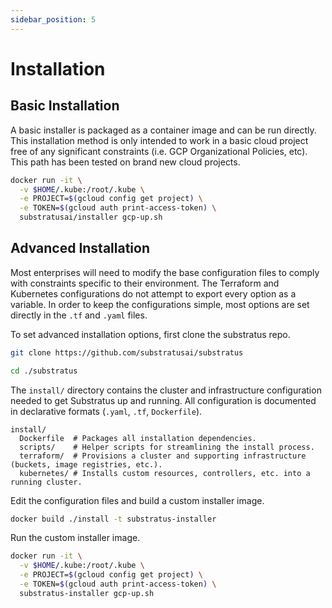 ```yaml
---
sidebar_position: 5
---
```


# Installation

<!-- THE MARKDOWN (.md) FILE IS GENERATED FROM THE NOTEBOOK (.ipynb) FILE -->

## Basic Installation

A basic installer is packaged as a container image and can be run directly. This installation method is only intended to work in a basic cloud project free of any significant constraints (i.e. GCP Organizational Policies, etc). This path has been tested on brand new cloud projects.


```bash
docker run -it \
  -v $HOME/.kube:/root/.kube \
  -e PROJECT=$(gcloud config get project) \
  -e TOKEN=$(gcloud auth print-access-token) \
  substratusai/installer gcp-up.sh
```

## Advanced Installation

Most enterprises will need to modify the base configuration files to comply with constraints specific to their environment. The Terraform and Kubernetes configurations do not attempt to export every option as a variable. In order to keep the configurations simple, most options are set directly in the `.tf` and `.yaml` files.

To set advanced installation options, first clone the substratus repo.


```bash
git clone https://github.com/substratusai/substratus
```


```bash
cd ./substratus
```

The `install/` directory contains the cluster and infrastructure configuration needed to get Substratus up and running. All configuration is documented in declarative formats (`.yaml`, `.tf`, `Dockerfile`).

```
install/
  Dockerfile  # Packages all installation dependencies.
  scripts/    # Helper scripts for streamlining the install process.
  terraform/  # Provisions a cluster and supporting infrastructure (buckets, image registries, etc.).
  kubernetes/ # Installs custom resources, controllers, etc. into a running cluster.
```

Edit the configuration files and build a custom installer image.


```bash
docker build ./install -t substratus-installer
```

Run the custom installer image.


```bash
docker run -it \
  -v $HOME/.kube:/root/.kube \
  -e PROJECT=$(gcloud config get project) \
  -e TOKEN=$(gcloud auth print-access-token) \
  substratus-installer gcp-up.sh
```
